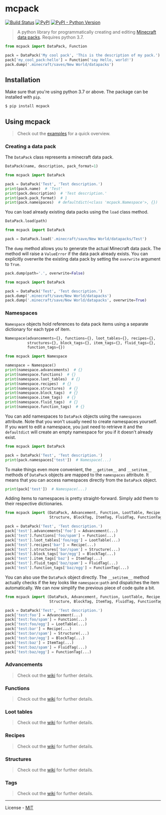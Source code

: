 # mcpack

[![Build Status](https://travis-ci.com/vberlier/mcpack.svg?branch=master)](https://travis-ci.com/vberlier/mcpack)
[![PyPI](https://img.shields.io/pypi/v/mcpack.svg)](https://pypi.org/project/mcpack/)
[![PyPI - Python Version](https://img.shields.io/pypi/pyversions/mcpack.svg)](https://pypi.org/project/mcpack/)

> A python library for programmatically creating and editing [Minecraft data packs](https://minecraft.gamepedia.com/Data_pack). Requires python 3.7.

```py
from mcpack import DataPack, Function

pack = DataPack('My cool pack', 'This is the description of my pack.')
pack['my_cool_pack:hello'] = Function('say Hello, world!')
pack.dump('.minecraft/saves/New World/datapacks')
```

## Installation

Make sure that you're using python 3.7 or above. The package can be installed with `pip`.

```sh
$ pip install mcpack
```

## Using mcpack

> Check out the [examples](https://github.com/vberlier/mcpack/tree/master/examples) for a quick overview.

### Creating a data pack

The `DataPack` class represents a minecraft data pack.

```py
DataPack(name, description, pack_format=1)
```

```py
from mcpack import DataPack

pack = DataPack('Test', 'Test description.')
print(pack.name)  # 'Test'
print(pack.description)  # 'Test description.'
print(pack.pack_format)  # 1
print(pack.namespaces)  # defaultdict(<class 'mcpack.Namespace'>, {})
```

You can load already existing data packs using the `load` class method.

```py
DataPack.load(path)
```

```py
from mcpack import DataPack

pack = DataPack.load('.minecraft/save/New World/datapacks/Test')
```

The `dump` method allows you to generate the actual Minecraft data pack. The method will raise a `ValueError` if the data pack already exists. You can explicitly overwrite the existing data pack by setting the `overwrite` argument to `True`.

```py
pack.dump(path='.', overwrite=False)
```

```py
from mcpack import DataPack

pack = DataPack('Test', 'Test description.')
pack.dump('.minecraft/save/New World/datapacks')
pack.dump('.minecraft/save/New World/datapacks', overwrite=True)
```

### Namespaces

`Namespace` objects hold references to data pack items using a separate dictionary for each type of item.

```py
Namespace(advancements={}, functions={}, loot_tables={}, recipes={},
          structures={}, block_tags={}, item_tags={}, fluid_tags={},
          function_tags={})
```

```py
from mcpack import Namespace

namespace = Namespace()
print(namespace.advancements)  # {}
print(namespace.functions)  # {}
print(namespace.loot_tables)  # {}
print(namespace.recipes)  # {}
print(namespace.structures)  # {}
print(namespace.block_tags)  # {}
print(namespace.item_tags)  # {}
print(namespace.fluid_tags)  # {}
print(namespace.function_tags)  # {}
```

You can add namespaces to `DataPack` objects using the `namespaces` attribute. Note that you won't usually need to create namespaces yourself. If you want to edit a namespace, you just need to retrieve it and the `defaultdict` will create an empty namespace for you if it doesn't already exist.

```py
from mcpack import DataPack

pack = DataPack('Test', 'Test description.')
print(pack.namespaces['test'])  # Namespace(...)
```

To make things even more convenient, the `__getitem__` and `__setitem__` methods of `DataPack` objects are mapped to the `namespaces` attribute. It means that you can access namespaces directly from the `DataPack` object.

```py
print(pack['test'])  # Namespace(...)
```

Adding items to namespaces is pretty straight-forward. Simply add them to their respective dictionaries.

```py
from mcpack import (DataPack, Advancement, Function, LootTable, Recipe,
                    Structure, BlockTag, ItemTag, FluidTag, FunctionTag)

pack = DataPack('Test', 'Test description.')
pack['test'].advancements['foo'] = Advancement(...)
pack['test'].functions['foo/spam'] = Function(...)
pack['test'].loot_tables['foo/egg'] = LootTable(...)
pack['test'].recipes['bar'] = Recipe(...)
pack['test'].structures['bar/spam'] = Structure(...)
pack['test'].block_tags['bar/egg'] = BlockTag(...)
pack['test'].item_tags['baz'] = ItemTag(...)
pack['test'].fluid_tags['baz/spam'] = FluidTag(...)
pack['test'].function_tags['baz/egg'] = FunctionTag(...)
```

You can also use the `DataPack` object directly. The `__setitem__` method actually checks if the key looks like `namespace:path` and dispatches the item automatically. We can now simplify the previous piece of code quite a bit.

```py
from mcpack import (DataPack, Advancement, Function, LootTable, Recipe,
                    Structure, BlockTag, ItemTag, FluidTag, FunctionTag)

pack = DataPack('Test', 'Test description.')
pack['test:foo'] = Advancement(...)
pack['test:foo/spam'] = Function(...)
pack['test:foo/egg'] = LootTable(...)
pack['test:bar'] = Recipe(...)
pack['test:bar/spam'] = Structure(...)
pack['test:bar/egg'] = BlockTag(...)
pack['test:baz'] = ItemTag(...)
pack['test:baz/spam'] = FluidTag(...)
pack['test:baz/egg'] = FunctionTag(...)
```

### Advancements

> Check out the [wiki](https://minecraft.gamepedia.com/Advancements) for further details.

### Functions

> Check out the [wiki](https://minecraft.gamepedia.com/Function) for further details.

### Loot tables

> Check out the [wiki](https://minecraft.gamepedia.com/Loot_table) for further details.

### Recipes

> Check out the [wiki](https://minecraft.gamepedia.com/Recipe) for further details.

### Structures

> Check out the [wiki](https://minecraft.gamepedia.com/Structure_block_file_format) for further details.

### Tags

> Check out the [wiki](https://minecraft.gamepedia.com/Tag) for further details.

---

License - [MIT](https://github.com/vberlier/mcpack/blob/master/LICENSE)
